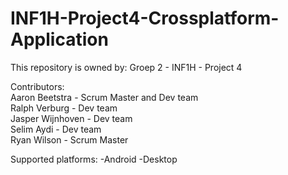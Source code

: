 # INF1H-Project4-Crossplatform-Application
This repository is owned by: 
Groep 2 - INF1H - Project 4

Contributors:<br/>
Aaron Beetstra - Scrum Master and Dev team<br/>
Ralph Verburg - Dev team<br/>
Jasper Wijnhoven - Dev team<br/>
Selim Aydi - Dev team<br/>
Ryan Wilson - Scrum Master<br/>


Supported platforms:
-Android
-Desktop
